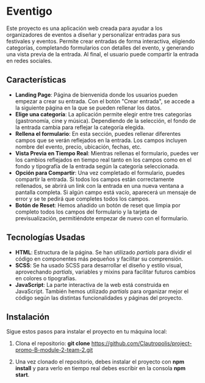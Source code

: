 # Eventigo

Este proyecto es una aplicación web creada para ayudar a los organizadores de eventos a diseñar y personalizar entradas para sus festivales y eventos. Permite crear entradas de forma interactiva, eligiendo categorías, completando formularios con detalles del evento, y generando una vista previa de la entrada. Al final, el usuario puede compartir la entrada en redes sociales.

## Características

- **Landing Page**: Página de bienvenida donde los usuarios pueden empezar a crear su entrada. Con el botón "Crear entrada", se accede a la siguiente página en la que se pueden rellenar los datos.
- **Elige una categoría**: La aplicación permite elegir entre tres categorías (gastronomía, cine y música). Dependiendo de la selección, el fondo de la entrada cambia para reflejar la categoría elegida.
- **Rellena el formulario**: En esta sección, puedes rellenar diferentes campos que se verán reflejados en la entrada. Los campos incluyen nombre del evento, precio, ubicación, fechas, etc.
- **Vista Previa en Tiempo Real**: Mientras rellenas el formulario, puedes ver los cambios reflejados en tiempo real tanto en los campos como en el fondo y tipografía de la entrada según la categoría seleccionada.
- **Opción para Compartir**: Una vez completado el formulario, puedes compartir la entrada. Si todos los campos están correctamente rellenados, se abrirá un link con la entrada en una nueva ventana a pantalla completa. Si algún campo está vacío, aparecerá un mensaje de error y se te pedirá que completes todos los campos.
- **Botón de Reset**: Hemos añadido un botón de reset que limpia por completo todos los campos del formulario y la tarjeta de previsualización, permitiéndote empezar de nuevo con el formulario.

## Tecnologías Usadas

- **HTML**: Estructura de la página. Se han utilizado *partials* para dividir el código en componentes más pequeños y facilitar su comprensión.
- **SCSS**: Se ha usado SCSS para desarrollar el diseño y estilo visual, aprovechando *partials*, variables y mixins para facilitar futuros cambios en colores o tipografías.
- **JavaScript**: La parte interactiva de la web está construida en JavaScript. También hemos utilizado *partials* para organizar mejor el código según las distintas funcionalidades y páginas del proyecto.

## Instalación

Sigue estos pasos para instalar el proyecto en tu máquina local:

1. Clona el repositorio:
   **git clone** https://github.com/Clautropolis/project-promo-B-module-2-team-2.git

2. Una vez clonado el repositorio, debes instalar el proyecto con **npm install** y para verlo en tiempo real debes escribir en la consola **npm start**.


